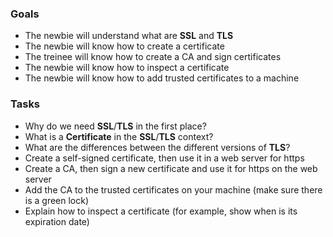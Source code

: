 
### Goals
- The newbie will understand what are **SSL** and **TLS**
- The newbie will know how to create a certificate
- The treinee will know how to create a CA and sign certificates
- The newbie will know how to inspect a certificate
- The newbie will know how to add trusted certificates to a machine

### Tasks
- Why do we need **SSL**/**TLS** in the first place?
- What is a **Certificate** in the **SSL**/**TLS** context?
- What are the differences between the different versions of **TLS**?
- Create a self-signed certificate, then use it in a web server for https
- Create a CA, then sign a new certificate and use it for https on the web server
- Add the CA to the trusted certificates on your machine (make sure there is a green lock)
- Explain how to inspect a certificate (for example, show when is its expiration date)